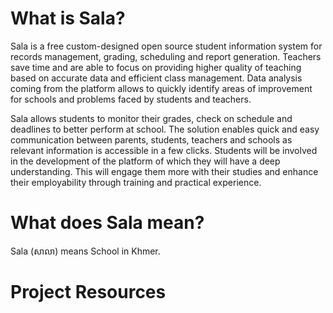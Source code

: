 # What is Sala? 
Sala is a free custom-designed open source student information system for records management, grading, 
scheduling and report generation. Teachers save time and are able to focus on providing higher 
quality of teaching based on accurate data and efficient class management. Data analysis coming 
from the platform allows to quickly identify areas of improvement for schools and problems faced 
by students and teachers. 

Sala allows students to monitor their grades, check on schedule and deadlines to better perform at 
school. The solution enables quick and easy communication between parents, students, teachers and 
schools as relevant information is accessible in a few clicks. Students will be involved in the 
development of the platform of which they will have a deep understanding. This will engage them 
more with their studies and enhance their employability through training and practical experience.

# What does Sala mean?
Sala (សាលា) means School in Khmer.

# Project Resources

